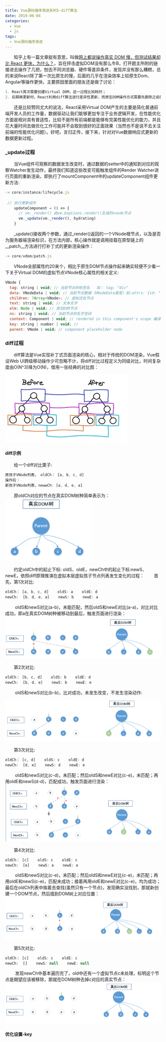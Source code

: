 ```yaml
---
title: Vue源码循序渐进系列5-diff算法
date: 2019-06-04
categories:
  - Vue
  - js
tags:
  - Vue源码循序渐进
---
```

&emsp;&emsp;知乎上有一篇文章挺有意思，叫做[网上都说操作真实 DOM 慢，但测试结果却比 React 更快，为什么？](https://www.zhihu.com/question/31809713)，旨在抨击虚拟DOM没有那么牛B，打开题主所附的链接进去操作了几把，刨去不同浏览器、硬件等差异条件，发现并没有那么糟糕，总的来说React除了第一次比原生的慢，后面的几乎在渲染效率上较原生Dom、Angular等操作更快，主要原因里面的朋友还是做了讨论：
```javascript
1. React首次需要创建Virtual DOM，这一过程比较耗时；
2. 后期再更新时，React利用diff算法进行差异性更新，而原生DOM操作方式需要先删除之前的DOM节点元素，然后再依次添加节点。
```
&emsp;&emsp;还是比较赞同尤大的说法，React采用Virtual DOM产生的主要是简化普通前端开发人员的工作量，数据驱动让我们能够更加专注于业务逻辑开发，在性能优化方面是相对具有普适性，比较不是所有前端都是能够有完美性能优化的能力，并且花大量时间去做优化工作可能并不会取到很好的正面效果（当然也不是说不去关注前端的性能优化问题）。好吧，言归正传，接下来，针对对Vue数据响应式更新的数据更新过程。
### _update过程
&emsp;&emsp;当Vue组件可观察的数据发生改变时，通过数据的setter中的通知到对应的观察Watcher发生动作，最终我们知道这些改变可能触发组件的Render Watcher进行页面的重新渲染，即执行了mountComponent中的updateComponent组件更新方法:
```javascript
-> core/instance/lifecycle.js

 // 执行更新组件
    updateComponent = () => {
      // vm._render() 由vm.$options.render()生成的vnode节点
      vm._update(vm._render(), hydrating)
    }
```
&emsp;&emsp;_update()接收两个参数，通过_render()返回的一个VNode根节点，以及是否为服务器端渲染标识，在方法内部，核心操作就是调用挂载在原型链上的__patch__方法进行打补丁式的更新渲染操作：
```javascript
-> core/vdom/patch.js


```	

&emsp;&emsp;VNode全部属性约20来个，相比于原生DOM节点操作起来确实轻便不少看一下关于Virtual DOM的虚拟节点VNode核心属性的相关定义:
```javascript
VNode {
  tag: string | void; // 当前节点的标签名   如： tag: "div"
  data: VNodeData | void; // 当前节点数据（VNodeData类型）如:attrs: {id: "app" staticClass: "aaa bbb ccc" staticStyle: {color: "red"}
  children: ?Array<VNode>; // 虚拟还在节点
  text: string | void; // 文本文字
  elm: Node | void; // 真实DOM节点
  ns: string | void; // 当前节点的名字空间
  context: Component | void; // rendered in this component's scope 编译作用域 Vue {_uid: 0, _isVue: true, $options: {…}, _renderProxy: Proxy, _self: Vue, …}
  key: string | number | void; // 
  parent: VNode | void; // component placeholder node
```

### diff过程
&emsp;&emsp;diff算法是Vue实现补丁式页面渲染的核心，相对于传统的DOM渲染，Vue假设Web UI跨级移动操作少可忽略不计，将diff对比过程定义为同级对比，时间复杂度由O(N^3)降为O(N)，借用一张经典的对比图：

![diff对比图](/images/190607-vue_diff_1.png)

#### diff示例
&emsp;&emsp;给一个diff对比栗子:
```javascript
原孩子VNode列表， oldCh： [a, b, c, d]    
操作后：    
新孩子VNode列表，newwCh: [a, d, e, a]
```
&emsp;&emsp;原oldCh对应的节点在真实DOM树种简单表示为：
![diff对比1](/images/190607-vue_diff_instance_1.png)


&emsp;&emsp;约定oldCh中的起止下标: oldS、oldE，newCh中的起止下标:newS、newE，依照diff原理推演在虚拟本层虚拟孩子节点列表发生变化的过程：
&emsp;&emsp;首先，第1次对比:
```javascript
oldCh： [a, b, c, d]    oldS: a    oldE: d
newCh:  [b, d, e, a]    newS: b    newE: a
```
&emsp;&emsp; oldS和newS对比(a-b)，未能匹配，然后oldS和newE对比(a-a)，对比对比成功，即a在真实DOM树种被移动到最后，触发页面进行渲染：
![diff对比2](/images/190607-vue_diff_instance_2.png)

&emsp;&emsp;第2次对比:
```javascript
oldCh： [b, c, d]    oldS: b    oldE: d
newCh:  [b, d, e]    newS: b    newE: e
```
&emsp;&emsp; oldS和newS对比(b-b)，比对成功，未发生改变，不发生渲染动作:

![diff对比3](/images/190607-vue_diff_instance_3.png)

&emsp;&emsp;第3次对比:
```javascript
oldCh： [c, d]    oldS: c    oldE: d
newCh:  [d, e]    newS: d    newE: e
```
&emsp;&emsp; oldS和newS对比(c-d)，未匹配；然后oldS和newE对比(c-e)，未匹配；再用oldE和newS(d-d)，匹配成功，触发页面进行渲染：
![diff对比4](/images/190607-vue_diff_instance_4.png)

&emsp;&emsp;第4次对比:
```javascript
oldCh： [c]    oldS: c    oldE: c
newCh:  [e]    newS: e    newE: e
```
&emsp;&emsp; oldS和newS对比(c-e)，未匹配；然后oldS和newE对比(c-e)，未匹配；再用oldE和newS(c-e)，匹配未成功；接着再用oldE和newE对比(c-e)，均为成功；最后在oldCh列表中挨着去查找(虽然只有一个节点)，发现确实没找到，那就新创建一个DOM节点，然后插到DOM树上对应位置：
![diff对比5](/images/190607-vue_diff_instance_5.png)

&emsp;&emsp;第5次对比:
```javascript
oldCh： [c]    oldS: c    oldE: c
newCh:  []    newS: null    newE: null
```
&emsp;&emsp; 发现newCh中基本遍历完了，old中还有一个虚拟节点c未处理，标明这个节点是期望应该被移除，那就在DOM树种去掉c对应的真实节点：
![diff对比6](/images/190607-vue_diff_instance_6.png)

#### 优化设置-key
&emsp;&emsp;
